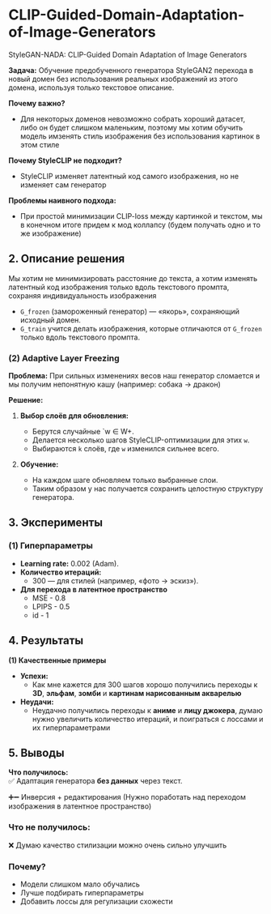 # CLIP-Guided-Domain-Adaptation-of-Image-Generators
StyleGAN-NADA: CLIP-Guided Domain Adaptation of Image Generators

**Задача:** Обучение предобученного генератора StyleGAN2 перехода в новый домен без использования реальных изображений из этого домена, используя только текстовое описание.

**Почему важно?**
- Для некоторых доменов невозможно собрать хороший датасет, либо он будет слишком маленьким, поэтому мы хотим обучить модель имзенять стиль изображения без использования картинок в этом стиле


**Почему StyleCLIP не подходит?**  
- StyleCLIP изменяет латентный код самого изображения, но не изменяет сам генератор
 

**Проблемы наивного подхода:**  
- При простой минимизации CLIP-loss между картинкой и текстом, мы в конечном итоге придем к мод коллапсу (будем получать одно и то же изображение) 


## **2. Описание решения**  

Мы хотим не минимизировать расстояние до текста, а хотим изменять латентный код изображения только вдоль текстового промпта, сохраняя индивидуальность изображения

- `G_frozen` (замороженный генератор) — «якорь», сохраняющий исходный домен.  
- `G_train` учится делать изображения, которые отличаются от `G_frozen` только вдоль текстового промпта.  

### **(2) Adaptive Layer Freezing**  
**Проблема:** При сильных изменениях весов наш генератор сломается и мы получим непонятную кашу (например: собака -> дракон) 

**Решение:**  
1. **Выбор слоёв для обновления:**  
   - Берутся случайные `w ∈ W+.  
   - Делается несколько шагов StyleCLIP-оптимизации для этих `w`.  
   - Выбираются `k` слоёв, где `w` изменился сильнее всего.  

2. **Обучение:**  
   - На каждом шаге обновляем только выбранные слои. 
   - Таким образом у нас получается сохранить целостную структуру генератора.

## **3. Эксперименты**  

### **(1) Гиперпараметры**  
- **Learning rate:** 0.002 (Adam).  
- **Количество итераций:**  
  - 300 — для стилей (например, «фото → эскиз»). 
- **Для перехода в латентное пространство**
  - MSE - 0.8
  - LPIPS - 0.5
  - id - 1

## **4. Результаты**  

**(1) Качественные примеры**  
- **Успехи:**  
  - Как мне кажется для 300 шагов хорошо получились переходы к **3D**, **эльфам**, **зомби** и **картинам нарисованным акварелью**
- **Неудачи:**  
  - Неудачно получились переходы к **аниме** и **лицу джокера**, думаю нужно увеличить количество итераций, и поиграться с лоссами и их гиперпараметрами 

## **5. Выводы**  

 **Что получилось:**  
✅ Адаптация генератора **без данных** через текст.  

➕➖ Инверсия + редактирования (Нужно поработать над переходом изображения в латентное пространство)  

### **Что не получилось:**  
❌ Думаю качество стилизации можно очень сильно улучшить

### **Почему?**  
- Модели слишком мало обучались  
- Лучше подбирать гиперпараметры
- Добавить лоссы для регулизации схожести  
